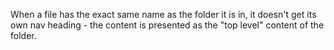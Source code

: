 ﻿When a file has the exact same name as the folder it is in, it doesn't get its own nav heading - the content is presented as the "top level" content of the folder.